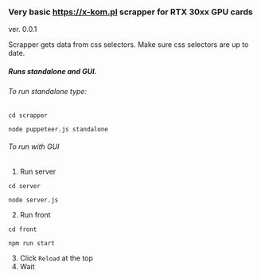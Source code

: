 ### Very basic https://x-kom.pl scrapper for RTX 30xx GPU cards

ver. 0.0.1

Scrapper gets data from css selectors. Make sure css selectors are up to date.

##### Runs standalone and GUI.

###### To run standalone type:

```
cd scrapper

node puppeteer.js standalone
```

###### To run with GUI

1. Run server

```
cd server

node server.js
```

2. Run front

```
cd front

npm run start
```

3. Click `Reload` at the top
4. Wait
